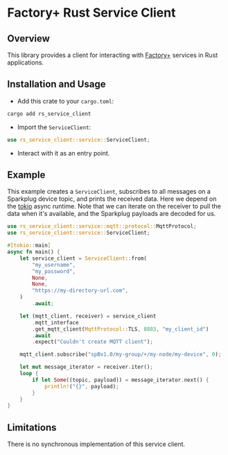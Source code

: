 # Factory+ Rust Service Client

## Overview

This library provides a client for interacting with [Factory+](https://factoryplus.app.amrc.co.uk/) services in Rust
applications.

## Installation and Usage

- Add this crate to your `cargo.toml`:

```bash
cargo add rs_service_client
```

- Import the `ServiceClient`:

```rust
use rs_service_client::service::ServiceClient;
```

- Interact with it as an entry point.

## Example

This example creates a `ServiceClient`, subscribes to all messages on a Sparkplug device topic, and prints the received
data. Here we depend on the [tokio](https://crates.io/crates/tokio) async runtime. Note that we can iterate on the
receiver to pull the data when it's available, and the Sparkplug payloads are decoded for us.

```rust
use rs_service_client::service::mqtt::protocol::MqttProtocol;
use rs_service_client::service::ServiceClient;

#[tokio::main]
async fn main() {
    let service_client = ServiceClient::from(
        "my_username",
        "my_password",
        None,
        None,
        "https://my-directory-url.com",
    )
        .await;

    let (mqtt_client, receiver) = service_client
        .mqtt_interface
        .get_mqtt_client(MqttProtocol::TLS, 8883, "my_client_id")
        .await
        .expect("Couldn't create MQTT client");

    mqtt_client.subscribe("spBv1.0/my-group/+/my-node/my-device", 0);

    let mut message_iterator = receiver.iter();
    loop {
        if let Some((topic, payload)) = message_iterator.next() {
            println!("{}", payload);
        }
    }
}

```

## Limitations

There is no synchronous implementation of this service client.